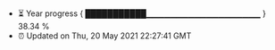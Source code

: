 - ⏳ Year progress { ███████████▁▁▁▁▁▁▁▁▁▁▁▁▁▁▁▁▁▁▁ } 38.34 %
- ⏰ Updated on Thu, 20 May 2021 22:27:41 GMT

